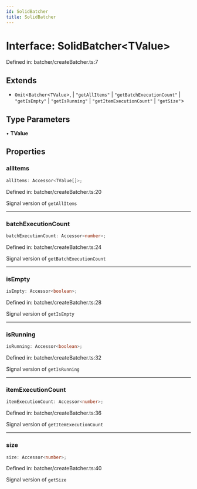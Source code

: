```yaml
---
id: SolidBatcher
title: SolidBatcher
---
```


<!-- DO NOT EDIT: this page is autogenerated from the type comments -->

# Interface: SolidBatcher\<TValue\>

Defined in: batcher/createBatcher.ts:7

## Extends

- `Omit`\<`Batcher`\<`TValue`\>, 
  \| `"getAllItems"`
  \| `"getBatchExecutionCount"`
  \| `"getIsEmpty"`
  \| `"getIsRunning"`
  \| `"getItemExecutionCount"`
  \| `"getSize"`\>

## Type Parameters

• **TValue**

## Properties

### allItems

```ts
allItems: Accessor<TValue[]>;
```

Defined in: batcher/createBatcher.ts:20

Signal version of `getAllItems`

***

### batchExecutionCount

```ts
batchExecutionCount: Accessor<number>;
```

Defined in: batcher/createBatcher.ts:24

Signal version of `getBatchExecutionCount`

***

### isEmpty

```ts
isEmpty: Accessor<boolean>;
```

Defined in: batcher/createBatcher.ts:28

Signal version of `getIsEmpty`

***

### isRunning

```ts
isRunning: Accessor<boolean>;
```

Defined in: batcher/createBatcher.ts:32

Signal version of `getIsRunning`

***

### itemExecutionCount

```ts
itemExecutionCount: Accessor<number>;
```

Defined in: batcher/createBatcher.ts:36

Signal version of `getItemExecutionCount`

***

### size

```ts
size: Accessor<number>;
```

Defined in: batcher/createBatcher.ts:40

Signal version of `getSize`
